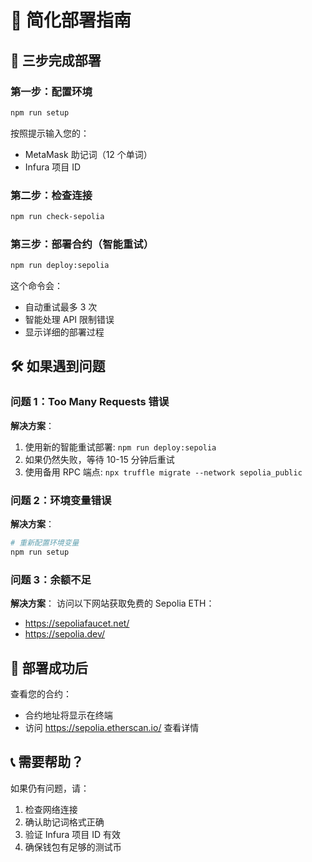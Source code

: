 # 🎯 简化部署指南

## 🚀 三步完成部署

### 第一步：配置环境

```bash
npm run setup
```

按照提示输入您的：

- MetaMask 助记词（12 个单词）
- Infura 项目 ID

### 第二步：检查连接

```bash
npm run check-sepolia
```

### 第三步：部署合约（智能重试）

```bash
npm run deploy:sepolia
```

这个命令会：

- 自动重试最多 3 次
- 智能处理 API 限制错误
- 显示详细的部署过程

## 🛠️ 如果遇到问题

### 问题 1：Too Many Requests 错误

**解决方案**：

1. 使用新的智能重试部署: `npm run deploy:sepolia`
2. 如果仍然失败，等待 10-15 分钟后重试
3. 使用备用 RPC 端点: `npx truffle migrate --network sepolia_public`

### 问题 2：环境变量错误

**解决方案**：

```bash
# 重新配置环境变量
npm run setup
```

### 问题 3：余额不足

**解决方案**：
访问以下网站获取免费的 Sepolia ETH：

- https://sepoliafaucet.net/
- https://sepolia.dev/

## 🎉 部署成功后

查看您的合约：

- 合约地址将显示在终端
- 访问 https://sepolia.etherscan.io/ 查看详情

## 📞 需要帮助？

如果仍有问题，请：

1. 检查网络连接
2. 确认助记词格式正确
3. 验证 Infura 项目 ID 有效
4. 确保钱包有足够的测试币
